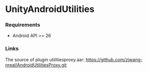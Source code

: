 # UnityAndroidUtilities

### Requirements

* Android API >= 26

### Links

The source of plugin utilitiesproxy.aar:
https://github.com/zjwang-nreal/AndroidUtilitiesProxy.git
